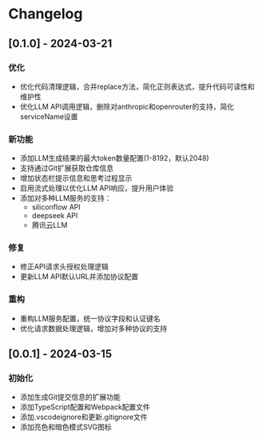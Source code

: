 # Changelog

## [0.1.0] - 2024-03-21

### 优化
- 优化代码清理逻辑，合并replace方法，简化正则表达式，提升代码可读性和维护性
- 优化LLM API调用逻辑，删除对anthropic和openrouter的支持，简化serviceName设置

### 新功能
- 添加LLM生成结果的最大token数量配置(1-8192，默认2048)
- 支持通过Git扩展获取仓库信息
- 增加状态栏提示信息和思考过程显示
- 启用流式处理以优化LLM API响应，提升用户体验
- 添加对多种LLM服务的支持：
  - siliconflow API
  - deepseek API
  - 腾讯云LLM

### 修复
- 修正API请求头授权处理逻辑
- 更新LLM API默认URL并添加协议配置

### 重构
- 重构LLM服务配置，统一协议字段和认证键名
- 优化请求数据处理逻辑，增加对多种协议的支持

## [0.0.1] - 2024-03-15

### 初始化
- 添加生成Git提交信息的扩展功能
- 添加TypeScript配置和Webpack配置文件
- 添加.vscodeignore和更新.gitignore文件
- 添加亮色和暗色模式SVG图标